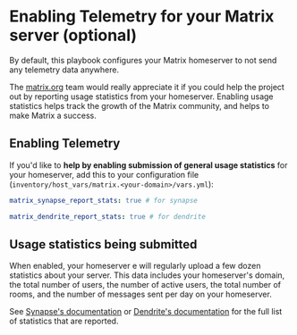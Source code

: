 # Enabling Telemetry for your Matrix server (optional)

By default, this playbook configures your Matrix homeserver to not send any telemetry data anywhere.

The [matrix.org](https://matrix.org) team would really appreciate it if you could help the project out by reporting
usage statistics from your homeserver. Enabling usage statistics helps track the
growth of the Matrix community, and helps to make Matrix a success.


## Enabling Telemetry

If you'd like to **help by enabling submission of general usage statistics** for your homeserver, add this to your configuration file (`inventory/host_vars/matrix.<your-domain>/vars.yml`):

```yaml
matrix_synapse_report_stats: true # for synapse 

matrix_dendrite_report_stats: true # for dendrite 
```


## Usage statistics being submitted

When enabled, your homeserver e will regularly upload a few dozen statistics about your server.
This data includes your homeserver's domain, the total number of users, the number of active
users, the total number of rooms, and the number of messages sent per day on your homeserver.

See [Synapse's documentation](https://github.com/matrix-org/synapse/blob/develop/docs/usage/administration/monitoring/reporting_homeserver_usage_statistics.md#available-statistics) or [Dendrite's documentation](https://github.com/matrix-org/dendrite/blob/main/docs/FAQ.md#what-is-being-reported-when-enabling-phone-home-statistics)
for the full list of statistics that are reported.
